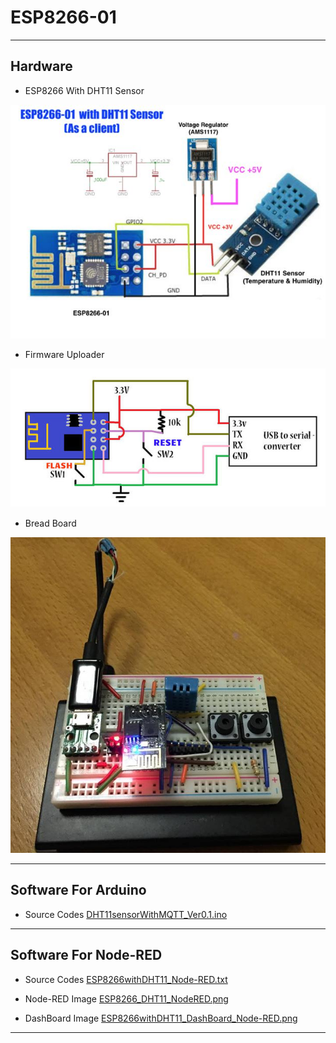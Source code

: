 # ESP8266-01

***

## Hardware 


* ESP8266 With DHT11 Sensor

![ESP8266_DHT11.jpg](https://github.com/leehaesung/NodeRED/blob/master/02_CodeFiles/10_ESP8266-01/01_Images/ESP8266_DHT11.jpg)

* Firmware Uploader

![ESP8266_DHT11_Basic.jpg](https://github.com/leehaesung/NodeRED/blob/master/02_CodeFiles/10_ESP8266-01/01_Images/ESP8266_DHT11_Basic.jpg)

* Bread Board

![ESP8266_DHT11_BreadBoard.jpg](https://github.com/leehaesung/NodeRED/blob/master/02_CodeFiles/10_ESP8266-01/01_Images/ESP8266_DHT11_BreadBoard.jpg)


***

## Software For Arduino

* Source Codes
[DHT11sensorWithMQTT_Ver0.1.ino](https://github.com/leehaesung/NodeRED/blob/master/02_CodeFiles/10_ESP8266-01/02_Codes/DHT11sensorWithMQTT_Ver0.1.ino)


***

## Software For Node-RED

* Source Codes
[ESP8266withDHT11_Node-RED.txt](https://github.com/leehaesung/NodeRED/blob/master/02_CodeFiles/10_ESP8266-01/02_Codes/ESP8266withDHT11_Node-RED.txt)

* Node-RED Image
[ESP8266_DHT11_NodeRED.png](https://github.com/leehaesung/NodeRED/blob/master/02_CodeFiles/10_ESP8266-01/01_Images/ESP8266_DHT11_NodeRED.png)

* DashBoard Image
[ESP8266withDHT11_DashBoard_Node-RED.png](https://github.com/leehaesung/NodeRED/blob/master/02_CodeFiles/10_ESP8266-01/01_Images/ESP8266withDHT11_DashBoard_Node-RED.png)


***
